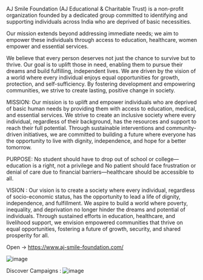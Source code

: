 AJ Smile Foundation (AJ Educational & Charitable Trust) is a non-profit organization founded by a dedicated group committed to identifying and supporting individuals across India who are deprived of basic necessities.

Our mission extends beyond addressing immediate needs; we aim to empower these individuals through access to education, healthcare, women empower and essential services.

We believe that every person deserves not just the chance to survive but to thrive. Our goal is to uplift those in need, enabling them to pursue their dreams and build fulfilling, independent lives. We are driven by the vision of a world where every individual enjoys equal opportunities for growth, protection, and self-sufficiency. By fostering development and empowering communities, we strive to create lasting, positive change in society.

   
MISSION: Our mission is to uplift and empower individuals who are deprived of basic human needs by providing them with access to education, medical, and essential services. We strive to create an inclusive society where every individual, regardless of their background, has the resources and support to reach their full potential. Through sustainable interventions and community-driven initiatives, we are committed to building a future where everyone has the opportunity to live with dignity, independence, and hope for a better tomorrow.

PURPOSE: No student should have to drop out of school or college—education is a right, not a privilege and No patient should face frustration or denial of care due to financial barriers—healthcare should be accessible to all.

VISION : Our vision is to create a society where every individual, regardless of socio-economic status, has the opportunity to lead a life of dignity, independence, and fulfillment. We aspire to build a world where poverty, inequality, and deprivation no longer hinder the dreams and potential of individuals. Through sustained efforts in education, healthcare, and livelihood support, we envision empowered communities that thrive on equal opportunities, fostering a future of growth, security, and shared prosperity for all.

Open -> https://www.aj-smile-foundation.com/

![image](https://github.com/user-attachments/assets/6f99e423-2cbc-40f8-b7d0-d45bc031eaa0)

Discover Campaigns : 
![image](https://github.com/user-attachments/assets/73b0da5c-b8ec-4335-a7a7-c63ce02e0c73)

